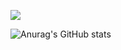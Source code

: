 <a href="https://42seoul.kr/seoul42/contents/view?contentsNo=13&level=2&menuNo=28&gclid=Cj0KCQjwvO2IBhCzARIsALw3ASrP3eP0Zqr2LX1VttluGowW-C6mB0xcDhJIGJ2JXMl8SNZToqBiBPgaAqOkEALw_wcB" target="_blank"><img src="https://img.shields.io/badge/42.svg?style=social&logo=42&logoColor=#000000"/></a>

![Anurag's GitHub stats](https://github-readme-stats.vercel.app/api?username=chanhohan&show_icons=true&theme=radical)
